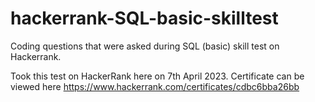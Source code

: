# hackerrank-SQL-basic-skilltest
Coding questions that were asked during  SQL (basic) skill test on Hackerrank.

Took this test on HackerRank here on 7th April 2023. Certificate can be viewed here https://www.hackerrank.com/certificates/cdbc6bba26bb
